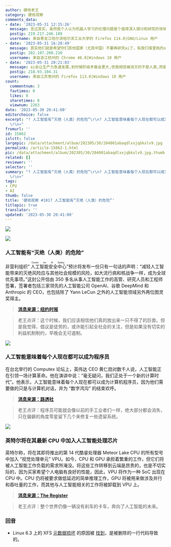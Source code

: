 ```yaml
---
author: 硬核老王
category: 硬核观察
comments_data:
- date: '2023-05-31 12:15:26'
  message: 言过其实，虽然我个人认为机器人学习的伦理问题是个值得深入探讨和研究的领域。但什么“人工智能毁灭人类”纯属扯淡。机器学习领域还有很多需要研究和解决的问题，还有很长的路要走。踏踏实实做研究才是真，无良媒体和资本整天炒作只会给科学和学术带来伤害！！
  postip: 219.217.246.189
  username: 来自黑龙江哈尔滨哈尔滨工业大学的 Firefox 114.0|GNU/Linux 用户
- date: '2023-05-31 16:20:49'
  message: 其实他们就是希望你们其他国家（尤其中国）不要再研究ai了，有我们煤里贱的openai一个够了
  postip: 202.107.200.210
  username: 来自浙江杭州的 Chrome 48.0|Windows 10 用户
- date: '2023-05-31 20:21:03'
  message: ai会让生产力急速发展,到时候阶级矛盾会更大,但我相信被消灭的不是人类,而是资本家
  postip: 218.93.104.31
  username: 来自江苏常州的 Firefox 113.0|Windows 10 用户
count:
  commentnum: 3
  favtimes: 0
  likes: 0
  sharetimes: 0
  viewnum: 2263
date: '2023-05-30 20:41:00'
editorchoice: false
excerpt: "? 人工智能有“灭绝（人类）的危险”\r\n? 人工智能意味着每个人现在都可以成为程序员\r\n? 英特尔将在其最新 CPU 中加入人工智能处理芯片\r\n»
  \r\n»"
fromurl: ''
id: 15862
islctt: false
largepic: /data/attachment/album/202305/30/204001abaqdlxxjqbkxlv9.jpg
permalink: /article-15862-1.html
pic: /data/attachment/album/202305/30/204001abaqdlxxjqbkxlv9.jpg.thumb.jpg
related: []
reviewer: ''
selector: ''
summary: "? 人工智能有“灭绝（人类）的危险”\r\n? 人工智能意味着每个人现在都可以成为程序员\r\n? 英特尔将在其最新 CPU 中加入人工智能处理芯片\r\n»
  \r\n»"
tags:
- CPU
- AI
thumb: false
title: '硬核观察 #1017 人工智能有“灭绝（人类）的危险”'
titlepic: true
translator: ''
updated: '2023-05-30 20:41:00'
---
```


![](/data/attachment/album/202305/30/204001abaqdlxxjqbkxlv9.jpg)


![](/data/attachment/album/202305/30/204014scazaa0f0jewfdjf.jpg)


### 人工智能有“灭绝（人类）的危险”


非营利组织“<ruby> 人工智能安全中心 <rt>  Center for AI Safety </rt></ruby>”预计将发布一份只有一句话的声明：“减轻人工智能带来的灭绝风险应与其他社会规模的风险，如大流行病和核战争一样，成为全球优先事项。”这封公开信由 350 多名从事人工智能工作的高管、研究人员和工程师签署，签署者包括三家领先的人工智能公司 OpenAI、谷歌 DeepMind 和Anthropic 的 CEO，也包括除了 Yann LeCun 之外的人工智能领域另外两位图灵奖得主。



> 
> **[消息来源：纽约时报](https://www.nytimes.com/2023/05/30/technology/ai-threat-warning.html)**
> 
> 
> 



> 
> 老王点评：这个时候，我们应该相信他们真的放出来一只不得了的巨兽。但是我觉得，倡议是徒劳的，或许能引起全社会的关注，但是如果没有切实的利益机制制约，早晚会无可遏制。
> 
> 
> 


![](/data/attachment/album/202305/30/204028ma6w04aupw26p0v0.jpg)


### 人工智能意味着每个人现在都可以成为程序员


在台北举行的 Computex 论坛上，英伟达 CEO 黄仁勋对数千人说，人工智能正在引领一场计算革命。他在演讲中说：“毫无疑问，我们正处于一个新的计算时代”。他表示，人工智能意味着每个人现在都可以成为计算机程序员，因为他们需要做的只是与计算机对话，并为 “数字鸿沟” 的结束欢呼。



> 
> **[消息来源：路透社](https://www.reuters.com/technology/ai-means-everyone-can-now-be-programmer-nvidia-chief-says-2023-05-29/)**
> 
> 
> 



> 
> 老王点评：程序员可能就会像以前的手工业者们一样，绝大部分都会消失，只在偏僻的角度零星留下几个来修复一些遗留系统。
> 
> 
> 


![](/data/attachment/album/202305/30/204056kozzgzia118ww8d9.jpg)


### 英特尔将在其最新 CPU 中加入人工智能处理芯片


英特尔称，将在其即将推出的第 14 代酷睿处理器 Meteor Lake CPU 的所有型号中加入 “视觉处理单元” VPU。如今，CPU 和 GPU 承担着繁重的工作，但它们将被人工智能工作负载的需求所淹没。将这些工作转移到云端是昂贵的，也是不切实际的，因为买家希望个人电脑有良好的性能，因此，VPU 将作为一种 SoC 出现在 CPU 中。CPU 仍将被要求做低延迟的简单推理工作，GPU 将被用来做涉及并行和吞吐量的工作，而其他与人工智能相关的工作将被卸载到 VPU 上。



> 
> **[消息来源：The Register](https://www.theregister.com/2023/05/29/vpus_all_meteork_lake_skus/)**
> 
> 
> 



> 
> 老王点评：整个世界仍像一辆没有刹车的卡车，奔向了人工智能的未来。
> 
> 
> 


### 回音


* Linux 6.3 上的 XFS [元数据损坏](/article-15851-1.html) 的原因被 [找到](https://www.phoronix.com/news/XFS-Patch-For-Linux-6.3)，是被删除的一行代码导致的。